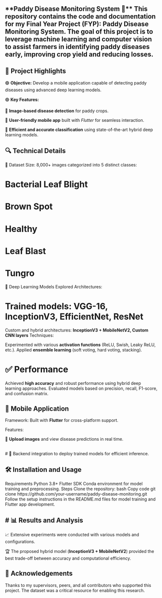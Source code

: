 <h2> **Paddy Disease Monitoring System 🌾**
This repository contains the code and documentation for my Final Year Project (FYP): Paddy Disease Monitoring System. The goal of this project is to leverage machine learning and computer vision to assist farmers in identifying paddy diseases early, improving crop yield and reducing losses.

<h2>🚀 Project Highlights</h2>
🟢 <b>Objective:</b> Develop a mobile application capable of detecting paddy diseases using advanced deep learning models.

🟢 <b>Key Features:</b>

🌟 <b>Image-based disease detection</b> for paddy crops.

🌟 <b>User-friendly mobile app</b> built with <i>Flutter</i> for seamless interaction.

🌟 <b>Efficient and accurate classification</b> using state-of-the-art hybrid deep learning models.
<h2>🔍 Technical Details</h2>

📂 Dataset
Size: 8,000+ images categorized into 5 distinct classes:
# Bacterial Leaf Blight
# Brown Spot
# Healthy
# Leaf Blast
# Tungro  


🧠 Deep Learning Models
Explored Architectures:<br>

# Trained models: <b>VGG-16, InceptionV3, EfficientNet, ResNet</b>
Custom and hybrid architectures: <b>InceptionV3 + MobileNetV2, Custom CNN layers</b>
Techniques:

Experimented with various <b>activation functions</b> (ReLU, Swish, Leaky ReLU, etc.).
Applied <b>ensemble learning</b> (soft voting, hard voting, stacking).<br>
# ✅ Performance
Achieved <b>high accuracy</b> and robust performance using hybrid deep learning approaches.
Evaluated models based on precision, recall, F1-score, and confusion matrix.
<h2>📱 Mobile Application</h2>
Framework: Built with <b>Flutter</b> for cross-platform support.

Features:

📸 <b>Upload images</b> and view disease predictions in real time.

<br>
# 🔄 Backend integration to deploy trained models for efficient inference.
<h2>🛠️ Installation and Usage</h2>
Requirements
Python 3.8+
Flutter SDK
Conda environment for model training and preprocessing.
Steps
Clone the repository:
bash
Copy code
git clone https://github.com/your-username/paddy-disease-monitoring.git
Follow the setup instructions in the README.md files for model training and Flutter app development.
<h2> # 📊 Results and Analysis</h2>
📈 Extensive experiments were conducted with various models and configurations.

🏆 The proposed hybrid model (<b>InceptionV3 + MobileNetV2</b>) provided the best trade-off between accuracy and computational efficiency.

<h2>🙌 Acknowledgements</h2>
Thanks to my supervisors, peers, and all contributors who supported this project.
The dataset was a critical resource for enabling this research.
